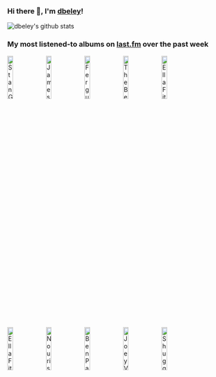 ### Hi there 👋, I'm [dbeley](https://dbeley.ovh/en)!

![dbeley's github stats](https://github-readme-stats.vercel.app/api?username=dbeley)

### My most listened-to albums on [last.fm](https://www.last.fm/user/d_beley) over the past week

[<img src='https://lastfm.freetls.fastly.net/i/u/300x300/85be0b3d6ec6443dc471fe1bfb96ec5a.jpg' width='16%' alt='Stan Getz & The Oscar Peterson Trio - Stan Getz and the Oscar Peterson Trio'>](https://www.last.fm/music/stan%2bgetz%2b%2526%2bthe%2boscar%2bpeterson%2btrio/stan%2bgetz%2band%2bthe%2boscar%2bpeterson%2btrio)&nbsp;
[<img src='https://lastfm.freetls.fastly.net/i/u/300x300/e71f933c361d2a8805eaada0f705f0ee.jpg' width='16%' alt='James Francies - Flight'>](https://www.last.fm/music/james%2bfrancies/flight)&nbsp;
[<img src='https://lastfm.freetls.fastly.net/i/u/300x300/f95f76f258753d122c103851e482bfaf.jpg' width='16%' alt='Fergus McCreadie - Stream'>](https://www.last.fm/music/fergus%2bmccreadie/stream)&nbsp;
[<img src='https://lastfm.freetls.fastly.net/i/u/300x300/e5ebb80aea4db979d378448a64ebefc1.jpg' width='16%' alt='The Beths - Straight Line Was A Lie'>](https://www.last.fm/music/the%2bbeths/straight%2bline%2bwas%2ba%2blie)&nbsp;
[<img src='https://lastfm.freetls.fastly.net/i/u/300x300/2a455d3c94965f38fc1b898a27fc85ab.jpg' width='16%' alt='Ella Fitzgerald - Ella Fitzgerald Sings the Jerome Kern Songbook'>](https://www.last.fm/music/ella%2bfitzgerald/ella%2bfitzgerald%2bsings%2bthe%2bjerome%2bkern%2bsongbook)&nbsp;
<br>
[<img src='https://lastfm.freetls.fastly.net/i/u/300x300/6c2b367226baa31687fc54434a6e7818.jpg' width='16%' alt='Ella Fitzgerald - Ella Fitzgerald Sings the Rodgers and Hart Song Book'>](https://www.last.fm/music/ella%2bfitzgerald/ella%2bfitzgerald%2bsings%2bthe%2brodgers%2band%2bhart%2bsong%2bbook)&nbsp;
[<img src='https://lastfm.freetls.fastly.net/i/u/300x300/1a700942f2f9cdda2bd3e839f563cf35.png' width='16%' alt='Nourished by Time - The Passionate Ones'>](https://www.last.fm/music/nourished%2bby%2btime/the%2bpassionate%2bones)&nbsp;
[<img src='https://lastfm.freetls.fastly.net/i/u/300x300/a53c581b122c5db40ab02cd8de1b4411.jpg' width='16%' alt='Ben Paterson - For Once in My Life'>](https://www.last.fm/music/ben%2bpaterson/for%2bonce%2bin%2bmy%2blife)&nbsp;
[<img src='https://lastfm.freetls.fastly.net/i/u/300x300/08a487ae19df073f1ec2050a6b3b9da6.jpg' width='16%' alt='Joey Valence & Brae - NO HANDS'>](https://www.last.fm/music/joey%2bvalence%2b%2526%2bbrae/no%2bhands)&nbsp;
[<img src='https://lastfm.freetls.fastly.net/i/u/300x300/87b352f89bf68757b0e741b6fb242024.jpg' width='16%' alt='Shuggie Otis - Freedom Flight'>](https://www.last.fm/music/shuggie%2botis/freedom%2bflight)&nbsp;
<br>
